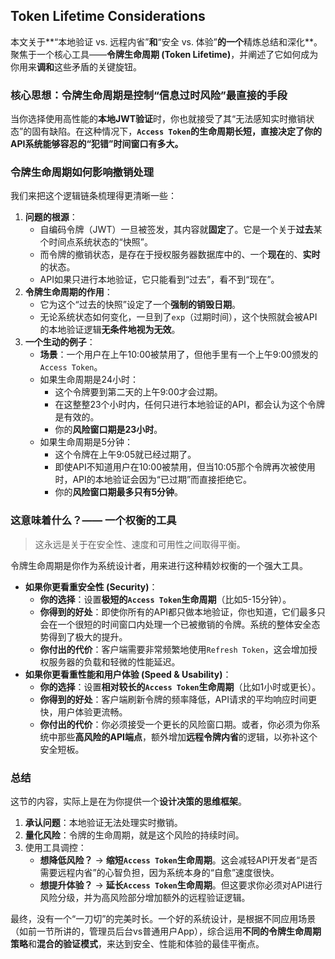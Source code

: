 ## Token Lifetime Considerations

本文关于**“本地验证 vs. 远程内省”**和**“安全 vs. 体验”**的一个**精炼总结和深化**。聚焦于一个核心工具——**令牌生命周期 (Token Lifetime)**，并阐述了它如何成为你用来**调和**这些矛盾的关键旋钮。

### 核心思想：令牌生命周期是控制“信息过时风险”最直接的手段

当你选择使用高性能的**本地JWT验证**时，你也就接受了其“无法感知实时撤销状态”的固有缺陷。在这种情况下，**`Access Token`的生命周期长短，直接决定了你的API系统能够容忍的“犯错”时间窗口有多大。**

### 令牌生命周期如何影响撤销处理

我们来把这个逻辑链条梳理得更清晰一些：

1. **问题的根源**：
   - 自编码令牌（JWT）一旦被签发，其内容就**固定**了。它是一个关于**过去**某个时间点系统状态的“快照”。
   - 而令牌的撤销状态，是存在于授权服务器数据库中的、一个**现在**的、**实时**的状态。
   - API如果只进行本地验证，它只能看到“过去”，看不到“现在”。
2. **令牌生命周期的作用**：
   - 它为这个“过去的快照”设定了一个**强制的销毁日期**。
   - 无论系统状态如何变化，一旦到了`exp`（过期时间），这个快照就会被API的本地验证逻辑**无条件地视为无效**。
3. **一个生动的例子**：
   - **场景**：一个用户在上午10:00被禁用了，但他手里有一个上午9:00颁发的`Access Token`。
   - 如果生命周期是24小时：
     - 这个令牌要到第二天的上午9:00才会过期。
     - 在这整整23个小时内，任何只进行本地验证的API，都会认为这个令牌是有效的。
     - 你的**风险窗口期是23小时**。
   - 如果生命周期是5分钟：
     - 这个令牌在上午9:05就已经过期了。
     - 即使API不知道用户在10:00被禁用，但当10:05那个令牌再次被使用时，API的本地验证会因为“已过期”而直接拒绝它。
     - 你的**风险窗口期最多只有5分钟**。

### 这意味着什么？—— 一个权衡的工具

> 这永远是关于在安全性、速度和可用性之间取得平衡。

令牌生命周期是你作为系统设计者，用来进行这种精妙权衡的一个强大工具。

- **如果你更看重安全性 (Security)**：
  - **你的选择**：设置**极短的`Access Token`生命周期**（比如5-15分钟）。
  - **你得到的好处**：即使你所有的API都只做本地验证，你也知道，它们最多只会在一个很短的时间窗口内处理一个已被撤销的令牌。系统的整体安全态势得到了极大的提升。
  - **你付出的代价**：客户端需要非常频繁地使用`Refresh Token`，这会增加授权服务器的负载和轻微的性能延迟。
- **如果你更看重性能和用户体验 (Speed & Usability)**：
  - **你的选择**：设置**相对较长的`Access Token`生命周期**（比如1小时或更长）。
  - **你得到的好处**：客户端刷新令牌的频率降低，API请求的平均响应时间更快，用户体验更流畅。
  - **你付出的代价**：你必须接受一个更长的风险窗口期。或者，你必须为你系统中那些**高风险的API端点**，额外增加**远程令牌内省**的逻辑，以弥补这个安全短板。

### 总结

这节的内容，实际上是在为你提供一个**设计决策的思维框架**。

1. **承认问题**：本地验证无法处理实时撤销。
2. **量化风险**：令牌的生命周期，就是这个风险的持续时间。
3. 使用工具调控：
   - **想降低风险？** -> **缩短`Access Token`生命周期**。这会减轻API开发者“是否需要远程内省”的心智负担，因为系统本身的“自愈”速度很快。
   - **想提升体验？** -> **延长`Access Token`生命周期**。但这要求你必须对API进行风险分级，并为高风险部分增加额外的远程验证逻辑。

最终，没有一个“一刀切”的完美时长。一个好的系统设计，是根据不同应用场景（如前一节所讲的，管理员后台vs普通用户App），综合运用**不同的令牌生命周期策略**和**混合的验证模式**，来达到安全、性能和体验的最佳平衡点。